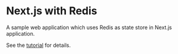 # Next.js with Redis
       
A sample web application which uses Redis as state store in Next.js application.

See the [tutorial](https://docs.upstash.com/docs/tutorials/nextjs_with_redis) for details. 